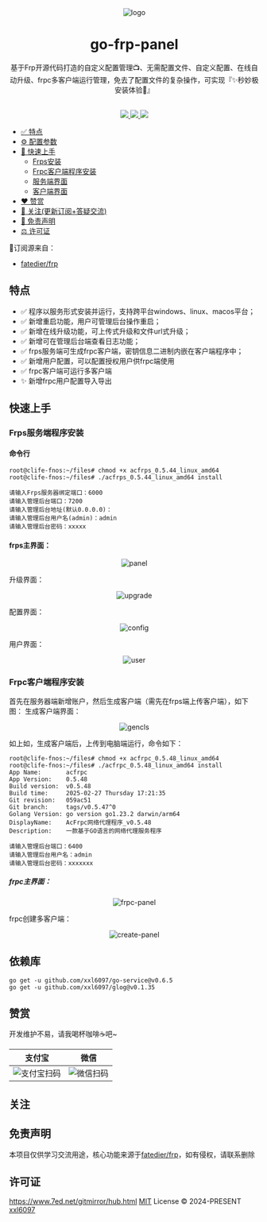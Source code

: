 <div align="center">
  <img src="./static/images/logo.ico" alt="logo"/>
  <h1 align="center">go-frp-panel</h1>
</div>
<div align="center">基于Frp开源代码打造的自定义配置管理📺、无需配置文件、自定义配置、在线自动升级、frpc多客户端运行管理，免去了配置文件的复杂操作，可实现『✨秒妙极安装体验🚀』</div>
<br>
<p align="center">
  <a href="https://github.com/xxl6[pkg](pkg)097/go-frp-panel/releases/latest">
    <img src="https://img.shields.io/github/v/release/xxl6097/go-frp-panel" />
  </a>
  <a href="https://github.com/xxl6097/go-frp-panel/releases/latest">
    <img src="https://img.shields.io/github/downloads/xxl6097/go-frp-panel/total" />
  </a>
  <a href="https://github.com/xxl6097/go-frp-panel/fork">
    <img src="https://img.shields.io/github/forks/xxl6097/go-frp-panel" />
  </a>
</p>


- [✅ 特点](#特点)
- [⚙️ 配置参数](#配置)
- [🚀 快速上手](#快速上手)
    - [Frps安装](#Frps服务端程序安装)
    - [Frpc客户端程序安装](#Frpc客户端程序安装)
    - [服务端界面](#frps主界面)
    - [客户端界面](#frpc主界面)
- [❤️ 赞赏](#赞赏)
- [👀 关注(更新订阅+答疑交流)](#关注)
- [📣 免责声明](#免责声明)
- [⚖️ 许可证](#许可证)

📍订阅源来自：

- [fatedier/frp](https://github.com/fatedier/frp)
## 特点

- ✅ 程序以服务形式安装并运行，支持跨平台windows、linux、macos平台；
- ✅ 新增重启功能，用户可管理后台操作重启；
- ✅ 新增在线升级功能，可上传式升级和文件url式升级；
- ✅ 新增可在管理后台端查看日志功能；
- ✅ frps服务端可生成frpc客户端，密钥信息二进制内嵌在客户端程序中；
- ✅ 新增用户配置，可以配置授权用户供frpc端使用
- ✅ frpc客户端可运行多客户端
- ✨ 新增frpc用户配置导入导出


## 快速上手

### Frps服务端程序安装


#### 命令行

```shell
root@clife-fnos:~/files# chmod +x acfrps_0.5.44_linux_amd64 
root@clife-fnos:~/files# ./acfrps_0.5.44_linux_amd64 install

请输入Frps服务器绑定端口：6000
请输入管理后台端口：7200
请输入管理后台地址(默认0.0.0.0)：
请输入管理后台用户名(admin)：admin
请输入管理后台密码：xxxxx
```

#### frps主界面：

<div align="center">
  <img src="./static/images/panel.png" alt="panel"/>
</div>

升级界面：
<div align="center">
  <img src="./static/images/upgrade.png" alt="upgrade"/>
</div>

配置界面：
<div align="center">
  <img src="./static/images/config.png" alt="config"/>
</div>

用户界面：
<div align="center">
  <img src="./static/images/user.png" alt="user"/>
</div>

### Frpc客户端程序安装

首先在服务器端新增账户，然后生成客户端（需先在frps端上传客户端），如下图：
生成客户端界面：
<div align="center">
  <img src="./static/images/gencls.png" alt="gencls"/>
</div>

如上如，生成客户端后，上传到电脑端运行，命令如下：

```shell
root@clife-fnos:~/files# chmod +x acfrpc_0.5.48_linux_amd64 
root@clife-fnos:~/files# ./acfrpc_0.5.48_linux_amd64 install
App Name:       acfrpc
App Version:    0.5.48
Build version:  v0.5.48
Build time:     2025-02-27 Thursday 17:21:35
Git revision:   059ac51
Git branch:     tags/v0.5.47^0
Golang Version: go version go1.23.2 darwin/arm64
DisplayName:    AcFrpc网络代理程序_v0.5.48
Description:    一款基于GO语言的网络代理服务程序

请输入管理后台端口：6400
请输入管理后台用户名：admin
请输入管理后台密码：xxxxxxx
```

##### frpc主界面：

<div align="center">
  <img src="./static/images/frpc-panel.png" alt="frpc-panel"/>
</div>

frpc创建多客户端：

<div align="center">
  <img src="./static/images/create-frpc.png" alt="create-panel"/>
</div>


## 依赖库

```shell
go get -u github.com/xxl6097/go-service@v0.6.5
go get -u github.com/xxl6097/glog@v0.1.35
```
## 赞赏

<div>开发维护不易，请我喝杯咖啡☕️吧~</div>

| 支付宝                                  | 微信                                     |
|--------------------------------------|----------------------------------------|
| ![支付宝扫码](./static/images/alipay.png) | ![微信扫码](./static/images/wepay.png) |

## 关注

## 免责声明

本项目仅供学习交流用途，核心功能来源于[fatedier/frp](https://github.com/fatedier/frp)，如有侵权，请联系删除

## 许可证
https://www.7ed.net/gitmirror/hub.html
[MIT](./LICENSE) License &copy; 2024-PRESENT [xxl6097](https://github.com/xxl6097)
